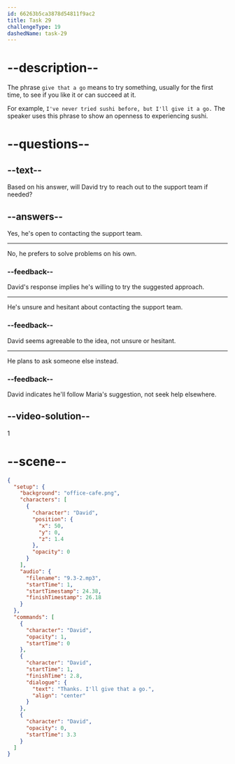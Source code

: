 ```yaml
---
id: 66263b5ca3878d54811f9ac2
title: Task 29
challengeType: 19
dashedName: task-29
---
```


<!-- (Audio) David: Thanks! I'll give that a go. -->

# --description--

The phrase `give that a go` means to try something, usually for the first time, to see if you like it or can succeed at it.

For example, `I've never tried sushi before, but I'll give it a go.` The speaker uses this phrase to show an openness to experiencing sushi.

# --questions--

## --text--

Based on his answer, will David try to reach out to the support team if needed?

## --answers--

Yes, he's open to contacting the support team.

---

No, he prefers to solve problems on his own.

### --feedback--

David's response implies he's willing to try the suggested approach.

---

He's unsure and hesitant about contacting the support team.

### --feedback--

David seems agreeable to the idea, not unsure or hesitant.

---

He plans to ask someone else instead.

### --feedback--

David indicates he'll follow Maria's suggestion, not seek help elsewhere.

## --video-solution--

1

# --scene--

```json
{
  "setup": {
    "background": "office-cafe.png",
    "characters": [
      {
        "character": "David",
        "position": {
          "x": 50,
          "y": 0,
          "z": 1.4
        },
        "opacity": 0
      }
    ],
    "audio": {
      "filename": "9.3-2.mp3",
      "startTime": 1,
      "startTimestamp": 24.38,
      "finishTimestamp": 26.18
    }
  },
  "commands": [
    {
      "character": "David",
      "opacity": 1,
      "startTime": 0
    },
    {
      "character": "David",
      "startTime": 1,
      "finishTime": 2.8,
      "dialogue": {
        "text": "Thanks. I'll give that a go.",
        "align": "center"
      }
    },
    {
      "character": "David",
      "opacity": 0,
      "startTime": 3.3
    }
  ]
}
```
